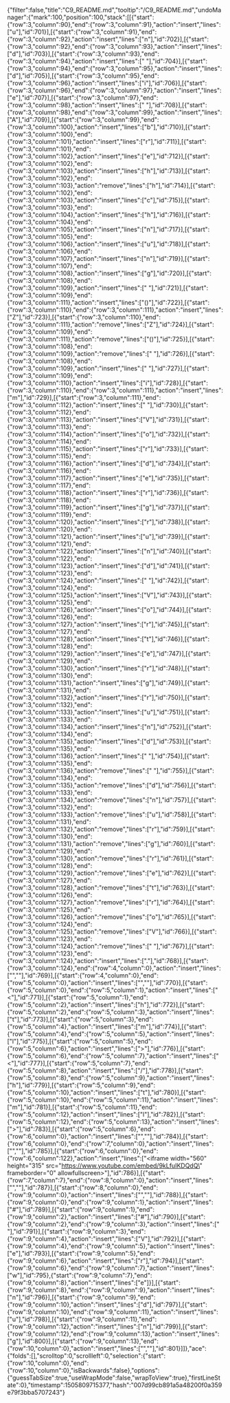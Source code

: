 {"filter":false,"title":"C9_README.md","tooltip":"/C9_README.md","undoManager":{"mark":100,"position":100,"stack":[[{"start":{"row":3,"column":90},"end":{"row":3,"column":91},"action":"insert","lines":["u"],"id":701}],[{"start":{"row":3,"column":91},"end":{"row":3,"column":92},"action":"insert","lines":["n"],"id":702}],[{"start":{"row":3,"column":92},"end":{"row":3,"column":93},"action":"insert","lines":["d"],"id":703}],[{"start":{"row":3,"column":93},"end":{"row":3,"column":94},"action":"insert","lines":[" "],"id":704}],[{"start":{"row":3,"column":94},"end":{"row":3,"column":95},"action":"insert","lines":["d"],"id":705}],[{"start":{"row":3,"column":95},"end":{"row":3,"column":96},"action":"insert","lines":["i"],"id":706}],[{"start":{"row":3,"column":96},"end":{"row":3,"column":97},"action":"insert","lines":["e"],"id":707}],[{"start":{"row":3,"column":97},"end":{"row":3,"column":98},"action":"insert","lines":[" "],"id":708}],[{"start":{"row":3,"column":98},"end":{"row":3,"column":99},"action":"insert","lines":["A"],"id":709}],[{"start":{"row":3,"column":99},"end":{"row":3,"column":100},"action":"insert","lines":["b"],"id":710}],[{"start":{"row":3,"column":100},"end":{"row":3,"column":101},"action":"insert","lines":["r"],"id":711}],[{"start":{"row":3,"column":101},"end":{"row":3,"column":102},"action":"insert","lines":["e"],"id":712}],[{"start":{"row":3,"column":102},"end":{"row":3,"column":103},"action":"insert","lines":["h"],"id":713}],[{"start":{"row":3,"column":102},"end":{"row":3,"column":103},"action":"remove","lines":["h"],"id":714}],[{"start":{"row":3,"column":102},"end":{"row":3,"column":103},"action":"insert","lines":["c"],"id":715}],[{"start":{"row":3,"column":103},"end":{"row":3,"column":104},"action":"insert","lines":["h"],"id":716}],[{"start":{"row":3,"column":104},"end":{"row":3,"column":105},"action":"insert","lines":["n"],"id":717}],[{"start":{"row":3,"column":105},"end":{"row":3,"column":106},"action":"insert","lines":["u"],"id":718}],[{"start":{"row":3,"column":106},"end":{"row":3,"column":107},"action":"insert","lines":["n"],"id":719}],[{"start":{"row":3,"column":107},"end":{"row":3,"column":108},"action":"insert","lines":["g"],"id":720}],[{"start":{"row":3,"column":108},"end":{"row":3,"column":109},"action":"insert","lines":[" "],"id":721}],[{"start":{"row":3,"column":109},"end":{"row":3,"column":111},"action":"insert","lines":["()"],"id":722}],[{"start":{"row":3,"column":110},"end":{"row":3,"column":111},"action":"insert","lines":["Z"],"id":723}],[{"start":{"row":3,"column":110},"end":{"row":3,"column":111},"action":"remove","lines":["Z"],"id":724}],[{"start":{"row":3,"column":109},"end":{"row":3,"column":111},"action":"remove","lines":["()"],"id":725}],[{"start":{"row":3,"column":108},"end":{"row":3,"column":109},"action":"remove","lines":[" "],"id":726}],[{"start":{"row":3,"column":108},"end":{"row":3,"column":109},"action":"insert","lines":[" "],"id":727}],[{"start":{"row":3,"column":109},"end":{"row":3,"column":110},"action":"insert","lines":["i"],"id":728}],[{"start":{"row":3,"column":110},"end":{"row":3,"column":111},"action":"insert","lines":["m"],"id":729}],[{"start":{"row":3,"column":111},"end":{"row":3,"column":112},"action":"insert","lines":[" "],"id":730}],[{"start":{"row":3,"column":112},"end":{"row":3,"column":113},"action":"insert","lines":["V"],"id":731}],[{"start":{"row":3,"column":113},"end":{"row":3,"column":114},"action":"insert","lines":["o"],"id":732}],[{"start":{"row":3,"column":114},"end":{"row":3,"column":115},"action":"insert","lines":["r"],"id":733}],[{"start":{"row":3,"column":115},"end":{"row":3,"column":116},"action":"insert","lines":["d"],"id":734}],[{"start":{"row":3,"column":116},"end":{"row":3,"column":117},"action":"insert","lines":["e"],"id":735}],[{"start":{"row":3,"column":117},"end":{"row":3,"column":118},"action":"insert","lines":["r"],"id":736}],[{"start":{"row":3,"column":118},"end":{"row":3,"column":119},"action":"insert","lines":["g"],"id":737}],[{"start":{"row":3,"column":119},"end":{"row":3,"column":120},"action":"insert","lines":["r"],"id":738}],[{"start":{"row":3,"column":120},"end":{"row":3,"column":121},"action":"insert","lines":["u"],"id":739}],[{"start":{"row":3,"column":121},"end":{"row":3,"column":122},"action":"insert","lines":["n"],"id":740}],[{"start":{"row":3,"column":122},"end":{"row":3,"column":123},"action":"insert","lines":["d"],"id":741}],[{"start":{"row":3,"column":123},"end":{"row":3,"column":124},"action":"insert","lines":[" "],"id":742}],[{"start":{"row":3,"column":124},"end":{"row":3,"column":125},"action":"insert","lines":["V"],"id":743}],[{"start":{"row":3,"column":125},"end":{"row":3,"column":126},"action":"insert","lines":["o"],"id":744}],[{"start":{"row":3,"column":126},"end":{"row":3,"column":127},"action":"insert","lines":["r"],"id":745}],[{"start":{"row":3,"column":127},"end":{"row":3,"column":128},"action":"insert","lines":["t"],"id":746}],[{"start":{"row":3,"column":128},"end":{"row":3,"column":129},"action":"insert","lines":["e"],"id":747}],[{"start":{"row":3,"column":129},"end":{"row":3,"column":130},"action":"insert","lines":["r"],"id":748}],[{"start":{"row":3,"column":130},"end":{"row":3,"column":131},"action":"insert","lines":["g"],"id":749}],[{"start":{"row":3,"column":131},"end":{"row":3,"column":132},"action":"insert","lines":["r"],"id":750}],[{"start":{"row":3,"column":132},"end":{"row":3,"column":133},"action":"insert","lines":["u"],"id":751}],[{"start":{"row":3,"column":133},"end":{"row":3,"column":134},"action":"insert","lines":["n"],"id":752}],[{"start":{"row":3,"column":134},"end":{"row":3,"column":135},"action":"insert","lines":["d"],"id":753}],[{"start":{"row":3,"column":135},"end":{"row":3,"column":136},"action":"insert","lines":[" "],"id":754}],[{"start":{"row":3,"column":135},"end":{"row":3,"column":136},"action":"remove","lines":[" "],"id":755}],[{"start":{"row":3,"column":134},"end":{"row":3,"column":135},"action":"remove","lines":["d"],"id":756}],[{"start":{"row":3,"column":133},"end":{"row":3,"column":134},"action":"remove","lines":["n"],"id":757}],[{"start":{"row":3,"column":132},"end":{"row":3,"column":133},"action":"remove","lines":["u"],"id":758}],[{"start":{"row":3,"column":131},"end":{"row":3,"column":132},"action":"remove","lines":["r"],"id":759}],[{"start":{"row":3,"column":130},"end":{"row":3,"column":131},"action":"remove","lines":["g"],"id":760}],[{"start":{"row":3,"column":129},"end":{"row":3,"column":130},"action":"remove","lines":["r"],"id":761}],[{"start":{"row":3,"column":128},"end":{"row":3,"column":129},"action":"remove","lines":["e"],"id":762}],[{"start":{"row":3,"column":127},"end":{"row":3,"column":128},"action":"remove","lines":["t"],"id":763}],[{"start":{"row":3,"column":126},"end":{"row":3,"column":127},"action":"remove","lines":["r"],"id":764}],[{"start":{"row":3,"column":125},"end":{"row":3,"column":126},"action":"remove","lines":["o"],"id":765}],[{"start":{"row":3,"column":124},"end":{"row":3,"column":125},"action":"remove","lines":["V"],"id":766}],[{"start":{"row":3,"column":123},"end":{"row":3,"column":124},"action":"remove","lines":[" "],"id":767}],[{"start":{"row":3,"column":123},"end":{"row":3,"column":124},"action":"insert","lines":["."],"id":768}],[{"start":{"row":3,"column":124},"end":{"row":4,"column":0},"action":"insert","lines":["",""],"id":769}],[{"start":{"row":4,"column":0},"end":{"row":5,"column":0},"action":"insert","lines":["",""],"id":770}],[{"start":{"row":5,"column":0},"end":{"row":5,"column":1},"action":"insert","lines":["<"],"id":771}],[{"start":{"row":5,"column":1},"end":{"row":5,"column":2},"action":"insert","lines":["h"],"id":772}],[{"start":{"row":5,"column":2},"end":{"row":5,"column":3},"action":"insert","lines":["t"],"id":773}],[{"start":{"row":5,"column":3},"end":{"row":5,"column":4},"action":"insert","lines":["m"],"id":774}],[{"start":{"row":5,"column":4},"end":{"row":5,"column":5},"action":"insert","lines":["l"],"id":775}],[{"start":{"row":5,"column":5},"end":{"row":5,"column":6},"action":"insert","lines":[">"],"id":776}],[{"start":{"row":5,"column":6},"end":{"row":5,"column":7},"action":"insert","lines":["<"],"id":777}],[{"start":{"row":5,"column":7},"end":{"row":5,"column":8},"action":"insert","lines":["/"],"id":778}],[{"start":{"row":5,"column":8},"end":{"row":5,"column":9},"action":"insert","lines":["h"],"id":779}],[{"start":{"row":5,"column":9},"end":{"row":5,"column":10},"action":"insert","lines":["t"],"id":780}],[{"start":{"row":5,"column":10},"end":{"row":5,"column":11},"action":"insert","lines":["m"],"id":781}],[{"start":{"row":5,"column":11},"end":{"row":5,"column":12},"action":"insert","lines":["l"],"id":782}],[{"start":{"row":5,"column":12},"end":{"row":5,"column":13},"action":"insert","lines":[">"],"id":783}],[{"start":{"row":5,"column":6},"end":{"row":6,"column":0},"action":"insert","lines":["",""],"id":784}],[{"start":{"row":6,"column":0},"end":{"row":7,"column":0},"action":"insert","lines":["",""],"id":785}],[{"start":{"row":6,"column":0},"end":{"row":6,"column":122},"action":"insert","lines":["<iframe width=\"560\" height=\"315\" src=\"https://www.youtube.com/embed/9kLfuIKDQdQ\" frameborder=\"0\" allowfullscreen></iframe>"],"id":786}],[{"start":{"row":7,"column":7},"end":{"row":8,"column":0},"action":"insert","lines":["",""],"id":787}],[{"start":{"row":8,"column":0},"end":{"row":9,"column":0},"action":"insert","lines":["",""],"id":788}],[{"start":{"row":9,"column":0},"end":{"row":9,"column":1},"action":"insert","lines":["#"],"id":789}],[{"start":{"row":9,"column":1},"end":{"row":9,"column":2},"action":"insert","lines":["#"],"id":790}],[{"start":{"row":9,"column":2},"end":{"row":9,"column":3},"action":"insert","lines":[" "],"id":791}],[{"start":{"row":9,"column":3},"end":{"row":9,"column":4},"action":"insert","lines":["V"],"id":792}],[{"start":{"row":9,"column":4},"end":{"row":9,"column":5},"action":"insert","lines":["e"],"id":793}],[{"start":{"row":9,"column":5},"end":{"row":9,"column":6},"action":"insert","lines":["r"],"id":794}],[{"start":{"row":9,"column":6},"end":{"row":9,"column":7},"action":"insert","lines":["w"],"id":795},{"start":{"row":9,"column":7},"end":{"row":9,"column":8},"action":"insert","lines":["e"]}],[{"start":{"row":9,"column":8},"end":{"row":9,"column":9},"action":"insert","lines":["n"],"id":796}],[{"start":{"row":9,"column":9},"end":{"row":9,"column":10},"action":"insert","lines":["d"],"id":797}],[{"start":{"row":9,"column":10},"end":{"row":9,"column":11},"action":"insert","lines":["u"],"id":798}],[{"start":{"row":9,"column":11},"end":{"row":9,"column":12},"action":"insert","lines":["n"],"id":799}],[{"start":{"row":9,"column":12},"end":{"row":9,"column":13},"action":"insert","lines":["g"],"id":800}],[{"start":{"row":9,"column":13},"end":{"row":10,"column":0},"action":"insert","lines":["",""],"id":801}]]},"ace":{"folds":[],"scrolltop":0,"scrollleft":0,"selection":{"start":{"row":10,"column":0},"end":{"row":10,"column":0},"isBackwards":false},"options":{"guessTabSize":true,"useWrapMode":false,"wrapToView":true},"firstLineState":0},"timestamp":1505809715377,"hash":"007d99cb891a5a48200f0a359e79f3bba5707243"}